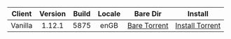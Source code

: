 | Client | Version | Build | Locale | Bare Dir | Install
| :---: | :---: | :---: | :---: | :---: | :---: |
| Vanilla | 1.12.1 | 5875 | enGB |[Bare Torrent](https://github.com/MangosClients/MangosClients/Wow_1.12.1.5875_Vanilla.torrent) | [Install Torrent](https://github.com/MangosClients/MangosClients/Wow_1.12.1.5875_Vanilla_Install.torrent) |
